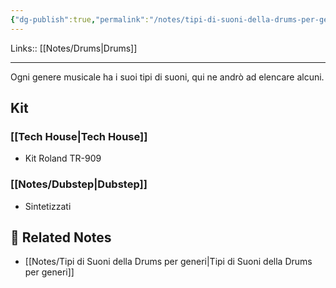 ```yaml
---
{"dg-publish":true,"permalink":"/notes/tipi-di-suoni-della-drums-per-generi/"}
---
```


Links:: [[Notes/Drums\|Drums]]

---
Ogni genere musicale ha i suoi tipi di suoni, qui ne andrò ad elencare alcuni.

## Kit

### [[Tech House\|Tech House]]

- Kit Roland TR-909

### [[Notes/Dubstep\|Dubstep]]

- Sintetizzati


## 🔗 Related Notes

- [[Notes/Tipi di Suoni della Drums per generi\|Tipi di Suoni della Drums per generi]]


